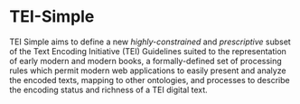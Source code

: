 TEI-Simple
==========
TEI Simple aims to define a new _highly-constrained_ and _prescriptive_ subset of the Text Encoding Initiative (TEI) Guidelines suited to the representation of early modern and modern books, a formally-defined set of processing rules which permit modern web applications to easily present and analyze the encoded texts, mapping to other ontologies, and processes to describe the encoding status and richness of a TEI digital text.
